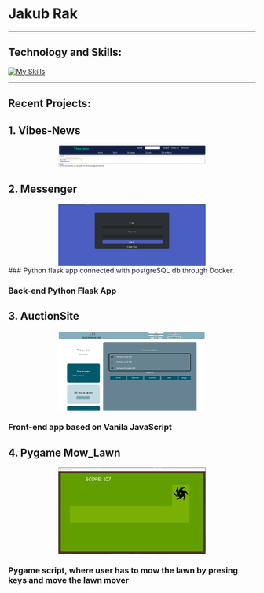 # Jakub Rak
___
## Technology and Skills:
[![My Skills](https://skillicons.dev/icons?i=py,flask,webpack,docker,js,jquery,css,bootstrap,html,cpp,vscode)](https://skillicons.dev)

---
## Recent Projects:
## 1. Vibes-News
<img src="pics/Vibes.PNG" alt="Vibes-News" title="Vibes-News" style="display: flex; margin: 0 auto; max-width: 300px;">

## 2. Messenger
<img src="pics/Messenger.PNG" alt="Messenger" title="Messenger" style="display: flex; margin: 0 auto; max-width: 300px;">
### Python flask app connected with postgreSQL db through Docker.

### Back-end Python Flask App 
## 3. AuctionSite
<img src="pics/Auction Site.PNG" alt="Auction Site" title="Auction Site" style="display: flex; margin: 0 auto; max-width: 300px;">

### Front-end app based on Vanila JavaScript
## 4. Pygame Mow_Lawn
<img src="pics/Pygame.PNG" alt="Mow_Lawn" title="Mow_Lawn" style="display: flex; margin: 0 auto; max-width: 300px;">

### Pygame script, where user has to mow the lawn by presing keys and move the lawn mover
